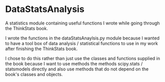 # DataStatsAnalysis
 A statistics module containing useful functions I wrote while going through the ThinkStats book.

I wrote the functions in the dataStatsAnaylsis.py module because I wanted to have a tool box of data analysis / statistical functions to use in my work after finishing the ThinkStats book.

I chose to do this rather than just use the classes and functions supplied in the book because I want to use methods the methods scipy.stats / statsmodels directly and also use methods that do not depend on the book's classes and objects.
